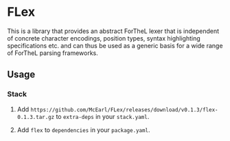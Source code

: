 # FLex

This is a library that provides an abstract ForTheL lexer that is independent
of concrete character encodings, position types, syntax highlighting
specifications etc. and can thus be used as a generic basis for a wide range of
ForTheL parsing frameworks.


## Usage

### Stack

1.  Add `https://github.com/McEarl/FLex/releases/download/v0.1.3/flex-0.1.3.tar.gz`
    to `extra-deps` in your `stack.yaml`.

2.  Add `flex` to `dependencies` in your `package.yaml`.

